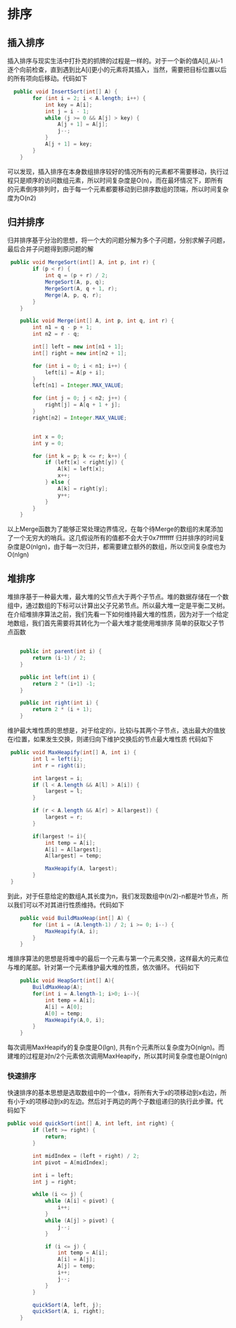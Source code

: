 # 排序 #

## 插入排序 ##
插入排序与现实生活中打扑克的抓牌的过程是一样的。对于一个新的值A[i],从i-1逐个向前检查，直到遇到比A[i]更小的元素将其插入，当然，需要把目标位置以后的所有项向后移动。代码如下
```java
  public void InsertSort(int[] A) {
        for (int i = 2; i < A.length; i++) {
            int key = A[i];
            int j = i - 1;
            while (j >= 0 && A[j] > key) {
                A[j + 1] = A[j];
                j--;
            }
            A[j + 1] = key;
        }
    }
```
可以发现，插入排序在本身数组排序较好的情况所有的元素都不需要移动，执行过程只是顺序的访问数组元素，所以时间复杂度是O(n)，而在最坏情况下，即所有的元素倒序排列时，由于每一个元素都要移动到已排序数组的顶端，所以时间复杂度为O(n2)


## 归并排序 ##
归并排序基于分治的思想，将一个大的问题分解为多个子问题，分别求解子问题，最后合并子问题得到原问题的解
```java
 public void MergeSort(int[] A, int p, int r) {
        if (p < r) {
            int q = (p + r) / 2;
            MergeSort(A, p, q);
            MergeSort(A, q + 1, r);
            Merge(A, p, q, r);
        }
    }

    public void Merge(int[] A, int p, int q, int r) {
        int n1 = q - p + 1;
        int n2 = r - q;

        int[] left = new int[n1 + 1];
        int[] right = new int[n2 + 1];

        for (int i = 0; i < n1; i++) {
            left[i] = A[p + i];
        }
        left[n1] = Integer.MAX_VALUE;

        for (int j = 0; j < n2; j++) {
            right[j] = A[q + 1 + j];
        }
        right[n2] = Integer.MAX_VALUE;


        int x = 0;
        int y = 0;

        for (int k = p; k <= r; k++) {
            if (left[x] < right[y]) {
                A[k] = left[x];
                x++;
            } else {
                A[k] = right[y];
                y++;
            }
        }
    }
```
以上Merge函数为了能够正常处理边界情况，在每个待Merge的数组的末尾添加了一个无穷大的哨兵。这几假设所有的值都不会大于0x7fffffff
归并排序的时间复杂度是O(nlgn)，由于每一次归并，都需要建立额外的数组，所以空间复杂度也为O(nlgn)

## 堆排序 ##

堆排序基于一种最大堆，最大堆的父节点大于两个子节点。堆的数据存储在一个数组中，通过数组的下标可以计算出父子兄弟节点。所以最大堆一定是平衡二叉树。在介绍堆排序算法之前，我们先看一下如何维持最大堆的性质，因为对于一个给定地数组，我们首先需要将其转化为一个最大堆才能使用堆排序
简单的获取父子节点函数
```java

    public int parent(int i) {
        return (i-1) / 2;
    }

    public int left(int i) {
        return 2 * (i+1) -1;
    }

    public int right(int i) {
        return 2 * (i + 1);
    }

```

维护最大堆性质的思想是，对于给定的i，比较i与其两个子节点，选出最大的值放在i位置，如果发生交换，则递归向下维护交换后的节点最大堆性质
代码如下
```java
 public void MaxHeapify(int[] A, int i) {
        int l = left(i);
        int r = right(i);

        int largest = i;
        if (l < A.length && A[l] > A[i]) {
            largest = l;
        }

        if (r < A.length && A[r] > A[largest]) {
            largest = r;
        }

        if(largest != i){
            int temp = A[i];
            A[i] = A[largest];
            A[largest] = temp;

            MaxHeapify(A, largest);
        }
 }
```
到此，对于任意给定的数组A,其长度为n，我们发现数组中(n/2)-n都是叶节点，所以我们可以不对其进行性质维持。代码如下
```java
    public void BuildMaxHeap(int[] A) {
        for (int i = (A.length-1) / 2; i >= 0; i--) {
            MaxHeapify(A, i);
        }
    }
```
堆排序算法的思想是将堆中的最后一个元素与第一个元素交换，这样最大的元素位与堆的尾部。针对第一个元素维护最大堆的性质，依次循环。
代码如下
```java
    public void HeapSort(int[] A){
        BuildMaxHeap(A);
        for(int i = A.length-1; i>0; i--){
            int temp = A[i];
            A[i] = A[0];
            A[0] = temp;
            MaxHeapify(A,0, i);
        }
    }
```
每次调用MaxHeapify的复杂度是O(lgn), 共有n个元素所以复杂度为O(nlgn)。而建堆的过程是对n/2个元素依次调用MaxHeapify，所以其时间复杂度也是O(nlgn)

### 快速排序 ###
快速排序的基本思想是选取数组中的一个值x，将所有大于x的项移动到x右边，所有小于x的项移动到x的左边。然后对于两边的两个子数组递归的执行此步骤。代码如下
```java
public void quickSort(int[] A, int left, int right) {
        if (left >= right) {
            return;
        }

        int midIndex = (left + right) / 2;
        int pivot = A[midIndex];

        int i = left;
        int j = right;

        while (i <= j) {
            while (A[i] < pivot) {
                i++;
            }
            while (A[j] > pivot) {
                j--;
            }

            if (i <= j) {
                int temp = A[i];
                A[i] = A[j];
                A[j] = temp;
                i++;
                j--;
            }
        }

        quickSort(A, left, j);
        quickSort(A, i, right);
    }
```


